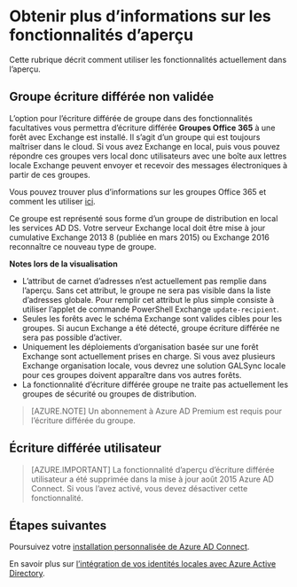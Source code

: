 <properties
   pageTitle="Azure AD Connect : Fonctionnalités dans l’aperçu | Microsoft Azure"
   description="Cette rubrique décrit dans les autres fonctionnalités de détail qui se trouvent dans Aperçu dans Azure AD Connect."
   services="active-directory"
   documentationCenter=""
   authors="andkjell"
   manager="femila"
   editor=""/>

<tags
   ms.service="active-directory"  
   ms.workload="identity"
   ms.tgt_pltfrm="na"
   ms.devlang="na"
   ms.topic="article"
   ms.date="06/27/2016"
   ms.author="billmath"/>

# <a name="more-details-about-features-in-preview"></a>Obtenir plus d’informations sur les fonctionnalités d’aperçu
Cette rubrique décrit comment utiliser les fonctionnalités actuellement dans l’aperçu.

## <a name="group-writeback"></a>Groupe écriture différée non validée
L’option pour l’écriture différée de groupe dans des fonctionnalités facultatives vous permettra d’écriture différée **Groupes Office 365** à une forêt avec Exchange est installé. Il s’agit d’un groupe qui est toujours maîtriser dans le cloud. Si vous avez Exchange en local, puis vous pouvez répondre ces groupes vers local donc utilisateurs avec une boîte aux lettres locale Exchange peuvent envoyer et recevoir des messages électroniques à partir de ces groupes.

Vous pouvez trouver plus d’informations sur les groupes Office 365 et comment les utiliser [ici](http://aka.ms/O365g).

Ce groupe est représenté sous forme d’un groupe de distribution en local les services AD DS. Votre serveur Exchange local doit être mise à jour cumulative Exchange 2013 8 (publiée en mars 2015) ou Exchange 2016 reconnaître ce nouveau type de groupe.

**Notes lors de la visualisation**

- L’attribut de carnet d’adresses n’est actuellement pas remplie dans l’aperçu. Sans cet attribut, le groupe ne sera pas visible dans la liste d’adresses globale. Pour remplir cet attribut le plus simple consiste à utiliser l’applet de commande PowerShell Exchange `update-recipient`.
- Seules les forêts avec le schéma Exchange sont valides cibles pour les groupes. Si aucun Exchange a été détecté, groupe écriture différée ne sera pas possible d’activer.
- Uniquement les déploiements d’organisation basée sur une forêt Exchange sont actuellement prises en charge. Si vous avez plusieurs Exchange organisation locale, vous devrez une solution GALSync locale pour ces groupes doivent apparaître dans vos autres forêts.
- La fonctionnalité d’écriture différée groupe ne traite pas actuellement les groupes de sécurité ou groupes de distribution.

>[AZURE.NOTE] Un abonnement à Azure AD Premium est requis pour l’écriture différée du groupe.

## <a name="user-writeback"></a>Écriture différée utilisateur
> [AZURE.IMPORTANT] La fonctionnalité d’aperçu d’écriture différée utilisateur a été supprimée dans la mise à jour août 2015 Azure AD Connect. Si vous l’avez activé, vous devez désactiver cette fonctionnalité.

## <a name="next-steps"></a>Étapes suivantes
Poursuivez votre [installation personnalisée de Azure AD Connect](./connect/active-directory-aadconnect-get-started-custom.md).

En savoir plus sur [l’intégration de vos identités locales avec Azure Active Directory](active-directory-aadconnect.md).

